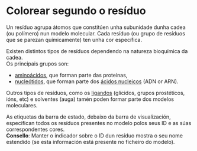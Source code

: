 # Colorear segundo o resíduo
Un resíduo agrupa átomos que constitúen unha subunidade dunha cadea (ou polímero) nun modelo molecular. Cada resíduo (ou grupo de resíduos que se parezan químicamente) ten unha cor específica.

Existen distintos tipos de resíduos dependendo na natureza bioquímica da cadea.  
Os principais grupos son:
* [aminoácidos](lexicon-aminoacid), que forman parte das proteínas,
* [nucleótidos](lexicon-nucleotide), que forman parte dos [ácidos nucleicos](lexicon-nucleic) (ADN or ARN).

Outros tipos de resíduos, como os [ligandos](lexicon-ligand) (glícidos, grupos prostéticos, ións, etc) e solventes (auga) tamén poden formar parte dos modelos moleculares.

As etiquetas da barra de estado, debaixo da barra de visualización, especifican todos os resíduos presentes no modelo polos seus ID e as súas correspondentes cores.  
**Consello**: Manter o indicador sobre o ID dun resíduo mostra o seu nome estendido (se esta información está presente no ficheiro do modelo).
